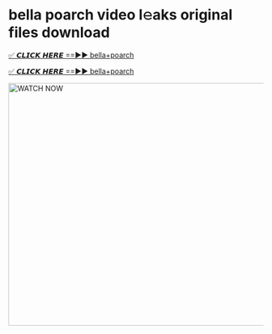 # bella poarch video l𝚎aks original files download

<p><a href="https://mediafirer.com/bella+poarch&ref=titik" rel="nofollow">✅ 𝘾𝙇𝙄𝘾𝙆 𝙃𝙀𝙍𝙀 ==►► bella+poarch</a></p>

<p><a href="https://mediafirer.com/bella+poarch&ref=titik" rel="nofollow">✅ 𝘾𝙇𝙄𝘾𝙆 𝙃𝙀𝙍𝙀 ==►► bella+poarch</a></p>

<p><a rel="nofollow" title="WATCH NOW" href="https://mediafirer.com/bella+poarch&ref=titik"><img border="bella+poarch" height="480" width="854" title="WATCH NOW" alt="WATCH NOW" src="https://i.imgur.com/WiGg2rx.gif"></a></p>